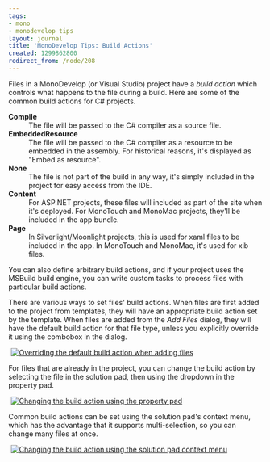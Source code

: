 ```yaml
---
tags:
- mono
- monodevelop tips
layout: journal
title: 'MonoDevelop Tips: Build Actions'
created: 1299862800
redirect_from: /node/208
---
```

Files in a MonoDevelop (or Visual Studio) project have a <em>build action</em> which controls what happens to the file during a build. Here are some of the common build actions for C# projects.<!--break-->

<dl>
<dt><strong>Compile</strong></dt>
<dd>The file will be passed to the C# compiler as a source file.
</dd>
<dt><strong>EmbeddedResource</strong></dt>
<dd>The file will be passed to the C# compiler as a resource to be embedded in the assembly. For historical reasons, it's displayed as "Embed as resource".
</dd>
<dt><strong>None</strong></dt>
<dd>The file is not part of the build in any way, it's simply included in the project for easy access from the IDE.
</dd>
<dt><strong>Content</strong></dt>
<dd>For ASP.NET projects, these files will included as part of the site when it's deployed. For MonoTouch and MonoMac projects, they'll be included in the app bundle.
</dd>
<dt><strong>Page</strong></dt>
<dd>In Silverlight/Moonlight projects, this is used for xaml files to be included in the app. In MonoTouch and MonoMac, it's used for xib files.
</dd>
</dl>

You can also define arbitrary build actions, and if your project uses the MSBuild build engine, you can write custom tasks to process files with particular build actions.

There are various ways to set files' build actions. When files are first added to the project from templates, they will have an appropriate build action set by the template. When files are added from the <em>Add Files</em> dialog, they will have the default build action for that file type, unless you explicitly override it using the combobox in the dialog.

<a href="http://mjhutchinson.com/files/images/md-tips/build-action-override-default.png" rel="lightbox[md_tips_build_actions]" title="Overriding the default build action when adding files"><img src="http://mjhutchinson.com/files/images/md-tips/t/build-action-override-default.png" alt="Overriding the default build action when adding files" style="max-width:98%; display:block;margin-left:auto;margin-right:auto;" /></a>

For files that are already in the project, you can change the build action by selecting the file in the solution pad, then using the dropdown in the property pad.

<a href="http://mjhutchinson.com/files/images/md-tips/build-action-property-pad.png" rel="lightbox[md_tips_build_actions]" title="Changing the build action using the property pad"><img src="http://mjhutchinson.com/files/images/md-tips/t/build-action-property-pad.png" alt="Changing the build action using the property pad" style="max-width:98%; display:block;margin-left:auto;margin-right:auto;" /></a>

Common build actions can be set using the solution pad's context menu, which has the advantage that it supports multi-selection, so you can change many files at once.

<a href="http://mjhutchinson.com/files/images/md-tips/build-action-context-menu.png" rel="lightbox[md_tips_build_actions]" title="Changing the build action using the solution pad context menu"><img src="http://mjhutchinson.com/files/images/md-tips/t/build-action-context-menu.png" alt="Changing the build action using the solution pad context menu" style="max-width:98%; display:block;margin-left:auto;margin-right:auto;" /></a>
